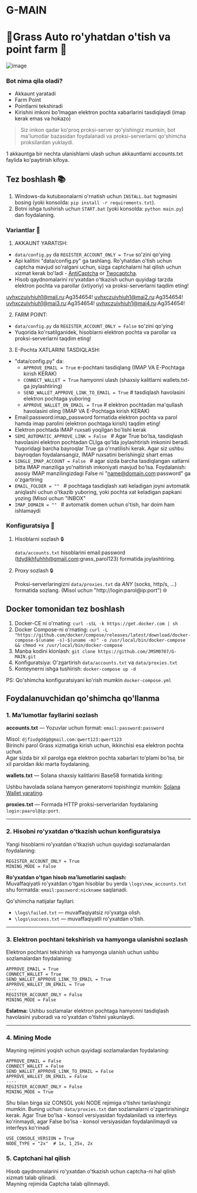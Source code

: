 # G-MAIN
# 🔹Grass Auto ro'yhatdan o'tish va point farm 🔹

![image](https://github.com/MsLolita/grass/assets/58307006/610b95b4-369f-4a71-ac24-f45e8dee6380)


### Bot nima qila oladi?
   - Akkaunt yaratadi
   - Farm Point
   - Pointlarni tekshiradi
   - Kirishni imkoni bo'lmagan elektron pochta xabarlarini tasdiqlaydi (imap kerak emas va hokazo)

> Siz imkon qadar ko'proq proksi-server qo'yishingiz mumkin, bot ma'lumotlar bazasidan foydalanadi va proksi-serverlarni qo'shimcha proksilardan yuklaydi.

1 akkauntga bir nechta ulanishlarni ulash uchun akkauntlarni accounts.txt faylida ko'paytirish kifoya.

## Tez boshlash 📚
   1. Windows-da kutubxonalarni o'rnatish uchun `INSTALL.bat` tugmasini bosing (yoki konsolda: `pip install -r requirements.txt`).
   2. Botni ishga tushirish uchun `START.bat` (yoki konsolda: `python main.py`) dan foydalaning.

### Variantlar 📧

1. AKKAUNT YARATISH:
 - `data/config.py` da `REGISTER_ACCOUNT_ONLY = True` so'zini qo'ying
 - Api kalitini "data/config.py" ga tashlang. Ro'yhatdan o'tish uchun captcha mavjud so'ralgani uchun, sizga captchalarni hal qilish uchun xizmat kerak bo'ladi - [AntiCaptcha](http://getcaptchasolution.com/t8yfysqmh3) or [Twocaptcha](https://2captcha.com/?from=12939391).
 - Hisob qaydnomalarini ro'yxatdan o'tkazish uchun quyidagi tarzda elektron pochta va parollar (ixtiyoriy) va proksi-serverlarni taqdim eting!

  uvhxczuivhiuh1@mail.ru:Ag354654!
  uvhxczuivhiuh1@mai2.ru:Ag354654!
  uvhxczuivhiuh1@mai3.ru:Ag354654!
  uvhxczuivhiuh1@mai4.ru:Ag354654!

2. FARM POINT:
 - `data/config.py` da `REGISTER_ACCOUNT_ONLY = False` so'zini qo'ying
 - Yuqorida ko'rsatilganidek, hisoblarni elektron pochta va parollar va proksi-serverlarni taqdim eting!

3. E-Pochta XATLARINI TASDIQLASH:
 - "data/config.py" da:
   - `APPROVE_EMAIL = True` e-pochtani tasdiqlang (IMAP VA E-Pochtaga kirish KERAK)
   - `CONNECT_WALLET = True` hamyonni ulash (shaxsiy kalitlarni wallets.txt-ga joylashtiring)
   - `SEND_WALLET_APPROVE_LINK_TO_EMAIL = True`  # tasdiqlash havolasini elektron pochtaga yuboring
   - `APPROVE_WALLET_ON_EMAIL = True`  # elektron pochtadan ma'qullash havolasini oling (IMAP VA E-Pochtaga kirish KERAK)
 - Email:password:imap_password formatida elektron pochta va parol hamda imap parolini (elektron pochtaga kirish) taqdim eting!
 - Elektron pochtada IMAP ruxsati yoqilgan bo'lishi kerak
 -  `SEMI_AUTOMATIC_APPROVE_LINK = False `  # Agar True boʻlsa, tasdiqlash havolasini elektron pochtadan CLIga qoʻlda joylashtirish imkonini beradi. Yuqoridagi barcha bayroqlar True ga o'rnatilishi kerak. Agar siz ushbu bayroqdan foydalansangiz, IMAP ruxsatini berishingiz shart emas
 -  `SINGLE_IMAP_ACCOUNT = False `  # agar sizda barcha tasdiqlangan xatlarni bitta IMAP manziliga yo'naltirish imkoniyati mavjud bo'lsa. Foydalanish: asosiy IMAP manzilingizdagi False ni "name@domain.com:password" ga o'zgartiring
 -  `EMAIL_FOLDER = "" `  # pochtaga tasdiqlash xati keladigan joyni avtomatik aniqlashi uchun o'tkazib yuboring, yoki pochta xat keladigan papkani yozing (Misol uchun "INBOX"
 -  `IMAP_DOMAIN = "" `  # avtomatik domen uchun o'tish, har doim ham ishlamaydi

### Konfiguratsiya 📧

1. Hisoblarni sozlash 🔒

   `data/accounts.txt` hisoblarini email:password (tdydjkhfuhhh@gmail.com:grass_parol123) formatida joylashtiring.
   
2. Proxy sozlash 🔒

   Proksi-serverlaringizni `data/proxies.txt` da *ANY* (socks, http/s, ...) formatida sozlang. (Misol uchun "http://login:parol@ip:port") 🌐

## Docker tomonidan tez boshlash
   1. Docker-CE ni o'rnating: `curl -sSL -k https://get.docker.com | sh`
   2. Docker Compose-ni o'rnating: `curl -L "https://github.com/docker/compose/releases/latest/download/docker-compose-$(uname -s)-$(uname -m)" -o /usr/local/bin/docker-compose && chmod +x /usr/local/bin/docker-compose`
   3. Manba kodini klonlash: `git clone https://github.com/JMSM0707/G-MAIN.git`
   4. Konfiguratsiya: O'zgartirish `data/accounts.txt` va `data/proxies.txt`
   5. Konteynerni ishga tushirish: `docker-compose up -d`

   PS: Qo'shimcha konfiguratsiyani ko'rish mumkin `docker-compose.yml`


## Foydalanuvchidan qo'shimcha qo'llanma 

### 1. Ma'lumotlar fayllarini sozlash

**accounts.txt** — Yozuvlar uchun format: `email:password:password`

Misol: `djfiudgddg@gmail.com:qwert123:qwert123`  
Birinchi parol Grass xizmatiga kirish uchun, ikkinchisi esa elektron pochta uchun.  
Agar sizda bir xil parolga ega elektron pochta xabarlari to'plami bo'lsa, bir xil paroldan ikki marta foydalaning.

**wallets.txt** — Solana shaxsiy kalitlarini Base58 formatida kiriting:

Ushbu havolada solana hamyon generatorni topishingiz mumkin: [Solana Wallet yarating](https://ct.app/createWallet/sol).

**proxies.txt** — Formada HTTP proksi-serverlaridan foydalaning `login:paarol@ip:port`.

---

### 2. Hisobni ro'yxatdan o'tkazish uchun konfiguratsiya

Yangi hisoblarni ro'yxatdan o'tkazish uchun quyidagi sozlamalardan foydalaning:

```ochiq matn
REGISTER_ACCOUNT_ONLY = True
MINING_MODE = False
```

**Ro'yxatdan o'tgan hisob ma'lumotlarini saqlash:**  
Muvaffaqiyatli ro'yxatdan o'tgan hisoblar bu yerda `\logs\new_accounts.txt` shu formatda: `email:password:nickname` saqlanadi.

Qo'shimcha natijalar fayllari:  
- `\logs\failed.txt` — muvaffaqiyatsiz ro'yxatga olish.  
- `\logs\success.txt` — muvaffaqiyatli ro'yxatdan o'tish.

---

### 3. Elektron pochtani tekshirish va hamyonga ulanishni sozlash

Elektron pochtani tekshirish va hamyonga ulanish uchun ushbu sozlamalardan foydalaning:

```ochiq matn
APPROVE_EMAIL = True
CONNECT_WALLET = True
SEND_WALLET_APPROVE_LINK_TO_EMAIL = True
APPROVE_WALLET_ON_EMAIL = True
----
REGISTER_ACCOUNT_ONLY = False
MINING_MODE = False
```

**Eslatma:** Ushbu sozlamalar elektron pochtaga hamyonni tasdiqlash havolasini yuboradi va ro'yxatdan o'tishni yakunlaydi.

---

### 4. Mining Mode

Mayning rejimini yoqish uchun quyidagi sozlamalardan foydalaning:

```ochiq matn
APPROVE_EMAIL = False
CONNECT_WALLET = False
SEND_WALLET_APPROVE_LINK_TO_EMAIL = False
APPROVE_WALLET_ON_EMAIL = False
----
REGISTER_ACCOUNT_ONLY = False
MINING_MODE = True
```

Shu bilan birga siz CONSOL yoki NODE rejimiga o'tishni tanlashingiz mumkin.
Buning uchun: `data/proxies.txt` dan sozlamalarni o'zgartirishingiz kerak.
Agar True bo'lsa - konsol versiyasidan foydalaniladi va interfeys ko'rinmaydi, agar False bo'lsa - konsol versiyasidan foydalanilmaydi va interfeys ko'rinadi
```ochiq matn
USE_CONSOLE_VERSION = True
NODE_TYPE = "2x"  # 1x, 1_25x, 2x

```
### 5. Captchani hal qilish

Hisob qaydnomalarini ro'yxatdan o'tkazish uchun captcha-ni hal qilish xizmati talab qilinadi.  
Mayning rejimida Captcha talab qilinmaydi.
